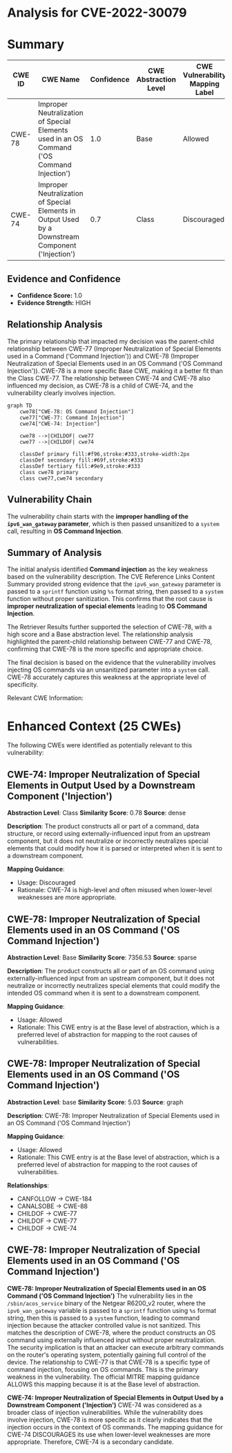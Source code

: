 # Analysis for CVE-2022-30079

# Summary
| CWE ID | CWE Name | Confidence | CWE Abstraction Level | CWE Vulnerability Mapping Label | CWE-Vulnerability Mapping Notes |
|---|---|---|---|---|---|
| CWE-78 | Improper Neutralization of Special Elements used in an OS Command ('OS Command Injection') | 1.0 | Base | Allowed | Primary CWE |
| CWE-74 | Improper Neutralization of Special Elements in Output Used by a Downstream Component ('Injection') | 0.7 | Class | Discouraged | Secondary Candidate |

## Evidence and Confidence

*   **Confidence Score:** 1.0
*   **Evidence Strength:** HIGH

## Relationship Analysis
The primary relationship that impacted my decision was the parent-child relationship between CWE-77 (Improper Neutralization of Special Elements used in a Command ('Command Injection')) and CWE-78 (Improper Neutralization of Special Elements used in an OS Command ('OS Command Injection')). CWE-78 is a more specific Base CWE, making it a better fit than the Class CWE-77. The relationship between CWE-74 and CWE-78 also influenced my decision, as CWE-78 is a child of CWE-74, and the vulnerability clearly involves injection.

```mermaid
graph TD
    cwe78["CWE-78: OS Command Injection"]
    cwe77["CWE-77: Command Injection"]
    cwe74["CWE-74: Injection"]
    
    cwe78 -->|CHILDOF| cwe77
    cwe77 -->|CHILDOF| cwe74
    
    classDef primary fill:#f96,stroke:#333,stroke-width:2px
    classDef secondary fill:#69f,stroke:#333
    classDef tertiary fill:#9e9,stroke:#333
    class cwe78 primary
    class cwe77,cwe74 secondary
```

## Vulnerability Chain
The vulnerability chain starts with the **improper handling of the `ipv6_wan_gateway` parameter**, which is then passed unsanitized to a `system` call, resulting in **OS Command Injection**.

## Summary of Analysis
The initial analysis identified **Command injection** as the key weakness based on the vulnerability description. The CVE Reference Links Content Summary provided strong evidence that the `ipv6_wan_gateway` parameter is passed to a `sprintf` function using `%s` format string, then passed to a `system` function without proper sanitization. This confirms that the root cause is **improper neutralization of special elements** leading to **OS Command Injection**.

The Retriever Results further supported the selection of CWE-78, with a high score and a Base abstraction level. The relationship analysis highlighted the parent-child relationship between CWE-77 and CWE-78, confirming that CWE-78 is the more specific and appropriate choice.

The final decision is based on the evidence that the vulnerability involves injecting OS commands via an unsanitized parameter into a `system` call. CWE-78 accurately captures this weakness at the appropriate level of specificity.

Relevant CWE Information:

# Enhanced Context (25 CWEs)
The following CWEs were identified as potentially relevant to this vulnerability:

## CWE-74: Improper Neutralization of Special Elements in Output Used by a Downstream Component ('Injection')
**Abstraction Level**: Class
**Similarity Score**: 0.78
**Source**: dense

**Description**:
The product constructs all or part of a command, data structure, or record using externally-influenced input from an upstream component, but it does not neutralize or incorrectly neutralizes special elements that could modify how it is parsed or interpreted when it is sent to a downstream component.

**Mapping Guidance**:
- Usage: Discouraged
- Rationale: CWE-74 is high-level and often misused when lower-level weaknesses are more appropriate.

## CWE-78: Improper Neutralization of Special Elements used in an OS Command ('OS Command Injection')
**Abstraction Level**: Base
**Similarity Score**: 7356.53
**Source**: sparse

**Description**:
The product constructs all or part of an OS command using externally-influenced input from an upstream component, but it does not neutralize or incorrectly neutralizes special elements that could modify the intended OS command when it is sent to a downstream component.

**Mapping Guidance**:
- Usage: Allowed
- Rationale: This CWE entry is at the Base level of abstraction, which is a preferred level of abstraction for mapping to the root causes of vulnerabilities.

## CWE-78: Improper Neutralization of Special Elements used in an OS Command ('OS Command Injection')
**Abstraction Level**: base
**Similarity Score**: 5.03
**Source**: graph

**Description**:
CWE-78: Improper Neutralization of Special Elements used in an OS Command ('OS Command Injection')

**Mapping Guidance**:
- Usage: Allowed
- Rationale: This CWE entry is at the Base level of abstraction, which is a preferred level of abstraction for mapping to the root causes of vulnerabilities.

**Relationships**:
- CANFOLLOW -> CWE-184
- CANALSOBE -> CWE-88
- CHILDOF -> CWE-77
- CHILDOF -> CWE-77
- CHILDOF -> CWE-74

## CWE-78: Improper Neutralization of Special Elements used in an OS Command ('OS Command Injection')
**CWE-78: Improper Neutralization of Special Elements used in an OS Command ('OS Command Injection')**
The vulnerability lies in the `/sbin/acos_service` binary of the Netgear R6200_v2 router, where the `ipv6_wan_gateway` variable is passed to a `sprintf` function using `%s` format string, then this is passed to a `system` function, leading to command injection because the attacker controlled value is not sanitized. This matches the description of CWE-78, where the product constructs an OS command using externally influenced input without proper neutralization. The security implication is that an attacker can execute arbitrary commands on the router's operating system, potentially gaining full control of the device. The relationship to CWE-77 is that CWE-78 is a specific type of command injection, focusing on OS commands. This is the primary weakness in the vulnerability. The official MITRE mapping guidance ALLOWS this mapping because it is at the Base level of abstraction.

**CWE-74: Improper Neutralization of Special Elements in Output Used by a Downstream Component ('Injection')**
CWE-74 was considered as a broader class of injection vulnerabilities. While the vulnerability does involve injection, CWE-78 is more specific as it clearly indicates that the injection occurs in the context of OS commands. The mapping guidance for CWE-74 DISCOURAGES its use when lower-level weaknesses are more appropriate. Therefore, CWE-74 is a secondary candidate.